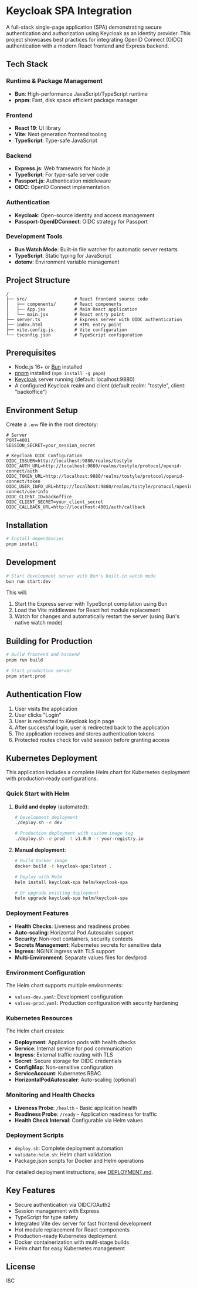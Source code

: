 # Keycloak SPA Integration

A full-stack single-page application (SPA) demonstrating secure authentication and authorization using Keycloak as an identity provider. This project showcases best practices for integrating OpenID Connect (OIDC) authentication with a modern React frontend and Express backend.

## Tech Stack

### Runtime & Package Management

- **Bun**: High-performance JavaScript/TypeScript runtime
- **pnpm**: Fast, disk space efficient package manager

### Frontend

- **React 19**: UI library
- **Vite**: Next generation frontend tooling
- **TypeScript**: Type-safe JavaScript

### Backend

- **Express.js**: Web framework for Node.js
- **TypeScript**: For type-safe server code
- **Passport.js**: Authentication middleware
- **OIDC**: OpenID Connect implementation

### Authentication

- **Keycloak**: Open-source identity and access management
- **Passport-OpenIDConnect**: OIDC strategy for Passport

### Development Tools

- **Bun Watch Mode**: Built-in file watcher for automatic server restarts
- **TypeScript**: Static typing for JavaScript
- **dotenv**: Environment variable management

## Project Structure

```
/
├── src/                  # React frontend source code
│   ├── components/       # React components
│   ├── App.jsx           # Main React application
│   └── main.jsx          # React entry point
├── server.ts             # Express server with OIDC authentication
├── index.html            # HTML entry point
├── vite.config.js        # Vite configuration
└── tsconfig.json         # TypeScript configuration
```

## Prerequisites

- Node.js 16+ or [Bun](https://bun.sh/) installed
- [pnpm](https://pnpm.io/) installed (`npm install -g pnpm`)
- [Keycloak](https://www.keycloak.org/) server running (default: localhost:9880)
- A configured Keycloak realm and client (default realm: "tostyle", client: "backoffice")

## Environment Setup

Create a `.env` file in the root directory:

```
# Server
PORT=4001
SESSION_SECRET=your_session_secret

# Keycloak OIDC Configuration
OIDC_ISSUER=http://localhost:9880/realms/tostyle
OIDC_AUTH_URL=http://localhost:9880/realms/tostyle/protocol/openid-connect/auth
OIDC_TOKEN_URL=http://localhost:9880/realms/tostyle/protocol/openid-connect/token
OIDC_USER_INFO_URL=http://localhost:9880/realms/tostyle/protocol/openid-connect/userinfo
OIDC_CLIENT_ID=backoffice
OIDC_CLIENT_SECRET=your_client_secret
OIDC_CALLBACK_URL=http://localhost:4001/auth/callback
```

## Installation

```bash
# Install dependencies
pnpm install
```

## Development

```bash
# Start development server with Bun's built-in watch mode
bun run start:dev
```

This will:

1. Start the Express server with TypeScript compilation using Bun
2. Load the Vite middleware for React hot module replacement
3. Watch for changes and automatically restart the server (using Bun's native watch mode)

## Building for Production

```bash
# Build frontend and backend
pnpm run build

# Start production server
pnpm start:prod
```

## Authentication Flow

1. User visits the application
2. User clicks "Login"
3. User is redirected to Keycloak login page
4. After successful login, user is redirected back to the application
5. The application receives and stores authentication tokens
6. Protected routes check for valid session before granting access

## Kubernetes Deployment

This application includes a complete Helm chart for Kubernetes deployment with production-ready configurations.

### Quick Start with Helm

1. **Build and deploy** (automated):
   ```bash
   # Development deployment
   ./deploy.sh -e dev

   # Production deployment with custom image tag
   ./deploy.sh -e prod -t v1.0.0 -r your-registry.io
   ```

2. **Manual deployment**:
   ```bash
   # Build Docker image
   docker build -t keycloak-spa:latest .

   # Deploy with Helm
   helm install keycloak-spa helm/keycloak-spa

   # Or upgrade existing deployment
   helm upgrade keycloak-spa helm/keycloak-spa
   ```

### Deployment Features

- **Health Checks**: Liveness and readiness probes
- **Auto-scaling**: Horizontal Pod Autoscaler support
- **Security**: Non-root containers, security contexts
- **Secrets Management**: Kubernetes secrets for sensitive data
- **Ingress**: NGINX ingress with TLS support
- **Multi-Environment**: Separate values files for dev/prod

### Environment Configuration

The Helm chart supports multiple environments:

- `values-dev.yaml`: Development configuration
- `values-prod.yaml`: Production configuration with security hardening

### Kubernetes Resources

The Helm chart creates:
- **Deployment**: Application pods with health checks
- **Service**: Internal service for pod communication  
- **Ingress**: External traffic routing with TLS
- **Secret**: Secure storage for OIDC credentials
- **ConfigMap**: Non-sensitive configuration
- **ServiceAccount**: Kubernetes RBAC
- **HorizontalPodAutoscaler**: Auto-scaling (optional)

### Monitoring and Health Checks

- **Liveness Probe**: `/health` - Basic application health
- **Readiness Probe**: `/ready` - Application readiness for traffic
- **Health Check Interval**: Configurable via Helm values

### Deployment Scripts

- `deploy.sh`: Complete deployment automation
- `validate-helm.sh`: Helm chart validation
- Package.json scripts for Docker and Helm operations

For detailed deployment instructions, see [DEPLOYMENT.md](./DEPLOYMENT.md).

## Key Features

- Secure authentication via OIDC/OAuth2
- Session management with Express
- TypeScript for type safety
- Integrated Vite dev server for fast frontend development
- Hot module replacement for React components
- Production-ready Kubernetes deployment
- Docker containerization with multi-stage builds
- Helm chart for easy Kubernetes management

## License

ISC

